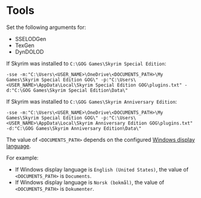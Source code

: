 # Tools

Set the following arguments for:

- SSELODGen
- TexGen
- DynDOLOD

If Skyrim was installed to `C:\GOG Games\Skyrim Special Edition`:

```plaintext
-sse -m:"C:\Users\<USER_NAME>\OneDrive\<DOCUMENTS_PATH>\My Games\Skyrim Special Edition GOG\" -p:"C:\Users\<USER_NAME>\AppData\Local\Skyrim Special Edition GOG\plugins.txt" -d:"C:\GOG Games\Skyrim Special Edition\Data\"
```

If Skyrim was installed to `C:\GOG Games\Skyrim Anniversary Edition`:

```plaintext
-sse -m:"C:\Users\<USER_NAME>\OneDrive\<DOCUMENTS_PATH>\My Games\Skyrim Special Edition GOG\" -p:"C:\Users\<USER_NAME>\AppData\Local\Skyrim Anniversary Edition GOG\plugins.txt" -d:"C:\GOG Games\Skyrim Anniversary Edition\Data\"
```

The value of `<DOCUMENTS_PATH>` depends on the configured [Windows display language](https://support.microsoft.com/en-us/windows/manage-display-language-settings-in-windows-219f28b0-9881-cd4c-75ca-dba919c52321).

For example:

- If Windows display language is `English (United States)`, the value of `<DOCUMENTS_PATH>` is `Documents`.
- If Windows display language is `Norsk (bokmål)`, the value of `<DOCUMENTS_PATH>` is `Dokumenter`.
